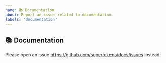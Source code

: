 ```yaml
---
name: 📚 Documentation
about: Report an issue related to documentation
labels: 'documentation'
---
```


## 📚 Documentation

Please open an issue https://github.com/supertokens/docs/issues instead.


